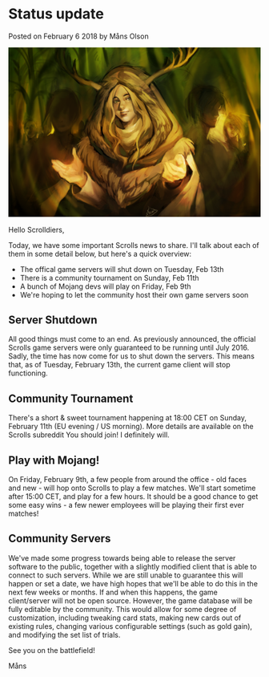 # Status update

Posted on February 6 2018 by Måns Olson

![image](images/2018/02/vilda.png)

Hello Scrolldiers,

Today, we have some important Scrolls news to share. I'll talk about each of them in some detail below, but here's a quick overview:

* The offical game servers will shut down on Tuesday, Feb 13th
* There is a community tournament on Sunday, Feb 11th
* A bunch of Mojang devs will play on Friday, Feb 9th
* We're hoping to let the community host their own game servers soon

## Server Shutdown
All good things must come to an end. As previously announced, the official Scrolls game servers were only guaranteed to be running until July 2016. Sadly, the time has now come for us to shut down the servers. This means that, as of Tuesday, February 13th, the current game client will stop functioning.

## Community Tournament
There's a short & sweet tournament happening at 18:00 CET on Sunday, February 11th (EU evening / US morning). More details are available on the Scrolls subreddit You should join! I definitely will.

## Play with Mojang!
On Friday, February 9th, a few people from around the office - old faces and new - will hop onto Scrolls to play a few matches. We'll start sometime after 15:00 CET, and play for a few hours. It should be a good chance to get some easy wins - a few newer employees will be playing their first ever matches!

## Community Servers
We've made some progress towards being able to release the server software to the public, together with a slightly modified client that is able to connect to such servers. While we are still unable to guarantee this will happen or set a date, we have high hopes that we'll be able to do this in the next few weeks or months. If and when this happens, the game client/server will not be open source. However, the game database will be fully editable by the community. This would allow for some degree of customization, including tweaking card stats, making new cards out of existing rules, changing various configurable settings (such as gold gain), and modifying the set list of trials.


See you on the battlefield!

Måns